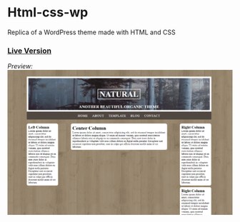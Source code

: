 # Html-css-wp
Replica of a WordPress theme made with HTML and CSS

### [Live Version](https://gianluigivitale.github.io/htmlcss-wp/)

_Preview:_
![Preview](img/preview.png "Preview")

